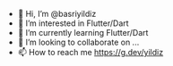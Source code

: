 - 👋 Hi, I’m @basriyildiz
- 👀 I’m interested in Flutter/Dart
- 🌱 I’m currently learning Flutter/Dart
- 💞️ I’m looking to collaborate on ...
- 📫 How to reach me https://g.dev/yildiz

<!---
basriyildiz/basriyildiz is a ✨ special ✨ repository because its `README.md` (this file) appears on your GitHub profile.
You can click the Preview link to take a look at your changes.
--->
